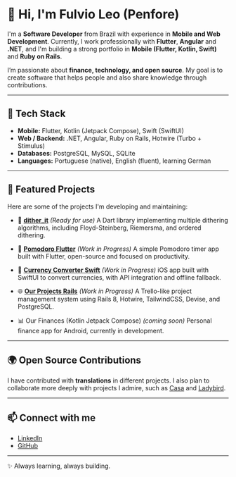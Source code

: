 # 👋 Hi, I'm Fulvio Leo (Penfore)

I'm a **Software Developer** from Brazil with experience in **Mobile and Web Development**.
Currently, I work professionally with **Flutter**, **Angular** and **.NET**, and I'm building a strong portfolio in **Mobile (Flutter, Kotlin, Swift)** and **Ruby on Rails**.

I’m passionate about **finance, technology, and open source**.
My goal is to create software that helps people and also share knowledge through contributions.

---

## 🚀 Tech Stack
- **Mobile:** Flutter, Kotlin (Jetpack Compose), Swift (SwiftUI)
- **Web / Backend:** .NET, Angular, Ruby on Rails, Hotwire (Turbo + Stimulus)
- **Databases:** PostgreSQL, MySQL, SQLite
- **Languages:** Portuguese (native), English (fluent), learning German

---

## 📂 Featured Projects
Here are some of the projects I'm developing and maintaining:

- 🎨 [**dither_it**](https://github.com/Penfore/dither_it) *(Ready for use)*
  A Dart library implementing multiple dithering algorithms, including Floyd-Steinberg, Riemersma, and ordered dithering.

- 📱 [**Pomodoro Flutter**](https://github.com/Penfore/pomodoro-flutter) *(Work in Progress)*
  A simple Pomodoro timer app built with Flutter, open-source and focused on productivity.

- 📱 [**Currency Converter Swift**](https://github.com/Penfore/currency-converter-swift) *(Work in Progress)*
  iOS app built with SwiftUI to convert currencies, with API integration and offline fallback.

- 🌐 [**Our Projects Rails**](https://github.com/Penfore/our-projects-rails) *(Work in Progress)*
  A Trello-like project management system using Rails 8, Hotwire, TailwindCSS, Devise, and PostgreSQL.

- 📊 Our Finances (Kotlin Jetpack Compose) *(coming soon)*
  Personal finance app for Android, currently in development.

---

## 🌍 Open Source Contributions
I have contributed with **translations** in different projects.
I also plan to collaborate more deeply with projects I admire, such as [Casa](https://github.com/casa) and [Ladybird](https://github.com/LadybirdBrowser/ladybird).

---

## 📫 Connect with me
- [LinkedIn](https://www.linkedin.com/in/fúlvio-leo-5885491a6/)
- [GitHub](https://github.com/Penfore)

---

✨ Always learning, always building.
